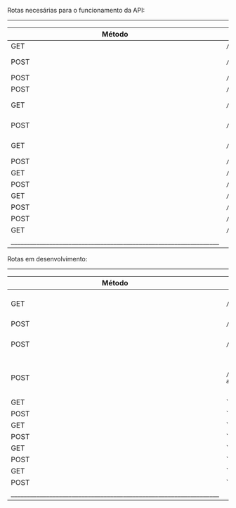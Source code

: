 Rotas necesárias para o funcionamento da API:
 _________________________________________________________________
| Método | Endpoint               | Descrição                     |
| ------ | ---------------------- | ----------------------------- |
| GET    | `/api/auth/csrf/`      | Retorna token CSRF            |
| POST   | `/api/auth/signup/`    | Cria usuário/nutricionista    |
| POST   | `/api/auth/login/`     | Faz login                     |
| POST   | `/api/auth/logout/`    | Faz logout                    |
| GET    | `/api/nutricionistas/` | Lista todos os nutricionistas |
| POST   | `/api/nutricionistas/` | Cria um nutricionista         |
| GET    | `/api/clientes/`       | Lista todos os clientes       |
| POST   | `/api/clientes/`       | Cria cliente                  |
| GET    | `/api/receitas/`       | Lista receitas                |
| POST   | `/api/receitas/`       | Cria receita                  |
| GET    | `/api/ingredientes/`   | Lista ingredientes            |
| POST   | `/api/ingredientes/`   | Cria ingrediente              |
| POST   | `/api/rotulos/id`      | Cria rótulo                   |
| GET    | `/api/rotulos/`        | Lista rótulos                 |
|_________________________________________________________________|

Rotas em desenvolvimento:
 _________________________________________________________________
| Método | Endpoint               | Descrição                     |
| ------ | ---------------------- | ----------------------------- |
| GET    | `/api/alimentos/`      | Lista todos os alimentos      |
| POST   | `/api/login/`          | Faz login                     |
| POST   | `/api/registro/`       | Registra novo usuário         |
| POST   | `/api/google-auth/`    | Faz login e regi. com Google  |
| GET    | ``                     |                               |
| POST   | ``                     |                               | 
| GET    | ``                     |                               |      
| POST   | ``                     |                               |
| GET    | ``                     |                               | 
| POST   | ``                     |                               | 
| GET    | ``                     |                               | 
| POST   | ``                     |                               | 
|_________________________________________________________________|